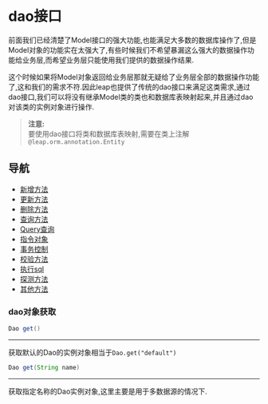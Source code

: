 # dao接口

前面我们已经清楚了Model接口的强大功能,也能满足大多数的数据库操作了,但是Model对象的功能实在太强大了,有些时候我们不希望暴漏这么强大的数据操作功能给业务层,而希望业务层只能使用我们提供的数据操作结果.

这个时候如果将Model对象返回给业务层那就无疑给了业务层全部的数据操作功能了,这和我们的需求不符.因此leap也提供了传统的dao接口来满足这类需求,通过dao接口,我们可以将没有继承Model类的类也和数据库表映射起来,并且通过dao对该类的实例对象进行操作.

> **注意:**  
> 要使用dao接口将类和数据库表映射,需要在类上注解`@leap.orm.annotation.Entity`

## 导航

* [新增方法](dao_interface/create.md)
* [更新方法](dao_interface/update.md)
* [删除方法](dao_interface/delete.md)
* [查询方法](dao_interface/query.md)
* [Query查询](dao_interface/query_object.md)
* [指令对象](dao_interface/cmd.md)
* [事务控制](dao_interface/transaction.md)
* [校验方法](dao_interface/validate.md)
* [执行sql](dao_interface/execute.md)
* [探测方法](dao_interface/test.md)
* [其他方法](dao_interface/other.md)

### <a id="getdao"></a>dao对象获取

<!--sec data-title="get()" data-id="get1" data-show=true ces-->

```java
Dao get()
```

------

获取默认的Dao的实例对象相当于`Dao.get("default")`

<!--endsec-->

<!--sec data-title="get(String name)" data-id="get2" data-show=true ces-->

```java
Dao get(String name)
```

------

获取指定名称的Dao实例对象,这里主要是用于多数据源的情况下.

<!--endsec-->

